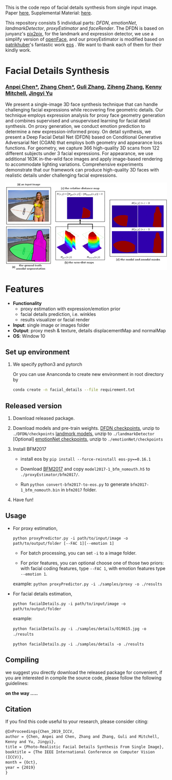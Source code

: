 

This is the code repo of facial details synthesis from single input image. Paper [here]([https://arxiv.org/abs/1903.10873](https://arxiv.org/abs/1903.10873)), Supplemental Material: [here](https://arxiv.org/abs/1903.10873).

This repository consists 5 individual parts: *DFDN*, *emotionNet*, *landmarkDetector*, *proxyEstimator* and *faceRender*.  The DFDN is based on junyanz's [pix2pix](https://github.com/junyanz/pytorch-CycleGAN-and-pix2pix), for the landmark and expression detector, we use a simplify version of [openFace](https://github.com/TadasBaltrusaitis/OpenFace), and our proxyEstimator is modified based on [patrikhuber](https://github.com/patrikhuber)'s fantastic work [eos](https://github.com/patrikhuber/eos) .  We want to thank each of them for their kindly work.



# Facial Details Synthesis
### [Anpei Chen*](https://arxiv.org/search/cs?searchtype=author&query=Chen%2C+A), [Zhang Chen*](https://arxiv.org/search/cs?searchtype=author&query=Chen%2C+Z), [Guli Zhang](https://arxiv.org/search/cs?searchtype=author&query=Zhang%2C+G), [Ziheng Zhang](https://arxiv.org/search/cs?searchtype=author&query=Zhang%2C+Z), [Kenny Mitchell](https://arxiv.org/search/cs?searchtype=author&query=Mitchell%2C+K), [Jingyi Yu](https://arxiv.org/search/cs?searchtype=author&query=Yu%2C+J)

We present a single-image 3D face synthesis technique that can handle challenging facial expressions while recovering fine geometric details. Our technique employs expression analysis for proxy face geometry generation and combines supervised and unsupervised learning for facial detail synthesis. On proxy generation, we conduct emotion prediction to determine a new expression-informed proxy. On detail synthesis, we present a Deep Facial Detail Net (DFDN) based on Conditional Generative Adversarial Net (CGAN) that employs both geometry and appearance loss functions. For geometry, we capture 366 high-quality 3D scans from 122 different subjects under 3 facial expressions. For appearance, we use additional 163K in-the-wild face images and apply image-based rendering to accommodate lighting variations. Comprehensive experiments demonstrate that our framework can produce high-quality 3D faces with realistic details under challenging facial expressions. 

![](https://github.com/apchenstu/SLN-Amodal/blob/master/results/sem-dist-map-demo.png)


# Features
 - **Functionality**
	 * proxy estimation with expression/emotion prior
	 * facial details prediction, i.e. winkles
	 * results visualizer or facial render
- **Input**: single image or images folder
- **Output**: proxy mesh & texture, details displacementMap and normalMap
- **OS**: Window 10

## Set up environment


 1. We specify python3 and pytorch

    Or you can use Ananconda to create new environment in root directory by
    ```bash
    conda create -n facial_details --file requirement.txt
    ```
    

## Released version
 

 1. Download released package.
 2. Download models and pre-train weights. 
     [DFDN checkpoints](https://1drv.ms/u/s!AjyDwSVHuwr8omMGWNP0PA-X0ASx?e=E1vWrY), unzip to `./DFDN/checkpoints`
     [landmork models](https://1drv.ms/u/s!AjyDwSVHuwr8omVnsY5ophd4yxIr?e=XbVjUr), unzip to `./landmarkDetector`
     [Optional] [emotionNet checkpoints](https://1drv.ms/u/s!AjyDwSVHuwr8omF7lTcbT6GcxcpN?e=P4kH7N), unzip to `./emotionNet/checkpoints`
     
 3. Install BFM2017
 
    - install eos by `pip install --force-reinstall eos-py==0.16.1`
    - Download [BFM2017](https://faces.dmi.unibas.ch/bfm/bfm2017.html) and copy `model2017-1_bfm_nomouth.h5` to `./proxyEstimator/bfm2017/`.

    - Run `python convert-bfm2017-to-eos.py` to generate `bfm2017-1_bfm_nomouth.bin` in `bfm2017` folder.

 5. Have fun!

## Usage

* For proxy estimation, 

  ```
  python proxyPredictor.py -i path/to/input/image -o path/to/output/folder [--FAC 1][--emotion 1]
  ```
  
  - For batch processing, you can set `-i` to a image folder.

  - For prior features, you can optional choose one of those two priors: 
      with facial coding features, type `--FAC 1`, 
      with emotion features type `--emotion 1`.

  example: `python proxyPredictor.py -i ./samples/proxy -o ./results`

- For facial details estimation,

  ```
  python facialDetails.py -i path/to/input/image -o path/to/output/folder
  ```
  
  example: 
  
  `python facialDetails.py -i ./samples/details/019615.jpg -o ./results`
  
  `python facialDetails.py -i ./samples/details -o ./results`


    
## Compiling
we suggest you directly download the released package for convenient, if you are interested in compile the source code, please follow the following guidelines:

**on the way .....**




## Citation

If you find this code useful to your research, please consider citing:
```
@InProceedings{Chen_2019_ICCV,  
author = {Chen, Anpei and Chen, Zhang and Zhang, Guli and Mitchell, Kenny and Yu, Jingyi},  
title = {Photo-Realistic Facial Details Synthesis From Single Image},  
booktitle = {The IEEE International Conference on Computer Vision (ICCV)},  
month = {Oct},  
year = {2019}  
}
```
